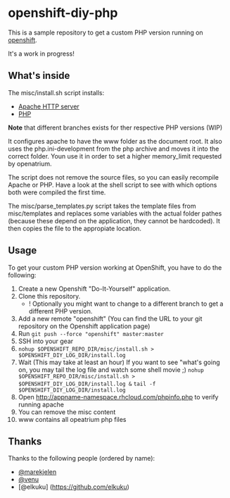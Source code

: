 openshift-diy-php
============================

This is a sample repository to get a custom PHP version running on [openshift](https://openshift.redhat.com).

It's a work in progress!

What's inside
-------------

The misc/install.sh script installs:

* [Apache HTTP server](http://projects.apache.org/projects/http_server.html)
* [PHP](http://php.net/)

**Note** that different branches exists for ther respective PHP versions (WIP)

It configures apache to have the www folder as the document root. It also
uses the php.ini-development from the php archive and moves it into the
correct folder. Youn use it in order to set a higher memory_limit requested by openatrium.

The script does not remove the source files, so you can easily recompile
Apache or PHP. Have a look at the shell script to see with which options
both were compiled the first time.

The misc/parse_templates.py script takes the template files from misc/templates and
replaces some variables with the actual folder pathes (because these
depend on the application, they cannot be hardcoded). It then copies
the file to the appropiate location.

Usage
-----

To get your custom PHP version working at OpenShift, you have to do the following:

1. Create a new Openshift "Do-It-Yourself" application.
2. Clone this repository.
    * ! Optionally you might want to change to a different branch to get a different PHP version.
3. Add a new remote "openshift" (You can find the URL to your git repository on the Openshift application page)
4. Run `git push --force "openshift" master:master`
5. SSH into your gear
6. `nohup $OPENSHIFT_REPO_DIR/misc/install.sh > $OPENSHIFT_DIY_LOG_DIR/install.log`
7. Wait (This may take at least an hour)
    If you want to see "what's going on, you may tail the log file and watch some shell movie ;)
    `nohup $OPENSHIFT_REPO_DIR/misc/install.sh > $OPENSHIFT_DIY_LOG_DIR/install.log &`
    `tail -f $OPENSHIFT_DIY_LOG_DIR/install.log`
8. Open http://appname-namespace.rhcloud.com/phpinfo.php to verify running
   apache
9. You can remove the misc content
10. www contains all opeatrium php files

Thanks
------

Thanks to the following people (ordered by name):

* [@marekjelen](https://github.com/marekjelen)
* [@venu](https://github.com/venu)
* [@elkuku] (https://github.com/elkuku)

